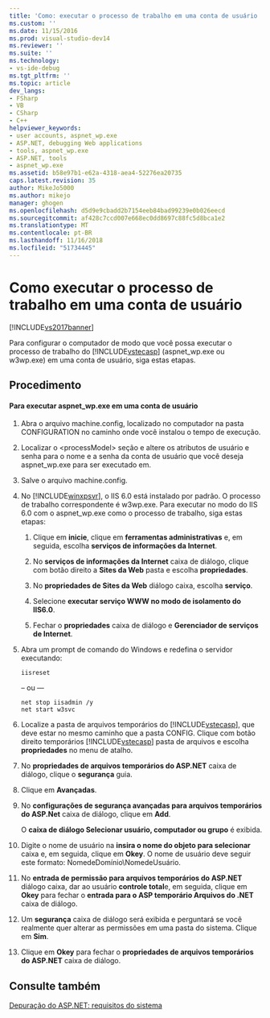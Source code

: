 ```yaml
---
title: 'Como: executar o processo de trabalho em uma conta de usuário | Microsoft Docs'
ms.custom: ''
ms.date: 11/15/2016
ms.prod: visual-studio-dev14
ms.reviewer: ''
ms.suite: ''
ms.technology:
- vs-ide-debug
ms.tgt_pltfrm: ''
ms.topic: article
dev_langs:
- FSharp
- VB
- CSharp
- C++
helpviewer_keywords:
- user accounts, aspnet_wp.exe
- ASP.NET, debugging Web applications
- tools, aspnet_wp.exe
- ASP.NET, tools
- aspnet_wp.exe
ms.assetid: b58e97b1-e62a-4318-aea4-52276ea20735
caps.latest.revision: 35
author: MikeJo5000
ms.author: mikejo
manager: ghogen
ms.openlocfilehash: d5d9e9cbadd2b7154eeb84bad99239e0b026eecd
ms.sourcegitcommit: af428c7ccd007e668ec0dd8697c88fc5d8bca1e2
ms.translationtype: MT
ms.contentlocale: pt-BR
ms.lasthandoff: 11/16/2018
ms.locfileid: "51734445"
---
```

# <a name="how-to-run-the-worker-process-under-a-user-account"></a>Como executar o processo de trabalho em uma conta de usuário
[!INCLUDE[vs2017banner](../includes/vs2017banner.md)]

Para configurar o computador de modo que você possa executar o processo de trabalho do [!INCLUDE[vstecasp](../includes/vstecasp-md.md)] (aspnet_wp.exe ou w3wp.exe) em uma conta de usuário, siga estas etapas.  
  
## <a name="procedure"></a>Procedimento  
  
#### <a name="to-run-aspnetwpexe-under-a-user-account"></a>Para executar aspnet_wp.exe em uma conta de usuário  
  
1.  Abra o arquivo machine.config, localizado no computador na pasta CONFIGURATION no caminho onde você instalou o tempo de execução.  
  
2.  Localizar o &lt;processModel&gt; seção e altere os atributos de usuário e senha para o nome e a senha da conta de usuário que você deseja aspnet_wp.exe para ser executado em.  
  
3.  Salve o arquivo machine.config.  
  
4.  No [!INCLUDE[winxpsvr](../includes/winxpsvr-md.md)], o IIS 6.0 está instalado por padrão. O processo de trabalho correspondente é w3wp.exe. Para executar no modo do IIS 6.0 com o aspnet_wp.exe como o processo de trabalho, siga estas etapas:  
  
    1.  Clique em **inicie**, clique em **ferramentas administrativas** e, em seguida, escolha **serviços de informações da Internet**.  
  
    2.  No **serviços de informações da Internet** caixa de diálogo, clique com botão direito a **Sites da Web** pasta e escolha **propriedades**.  
  
    3.  No **propriedades de Sites da Web** diálogo caixa, escolha **serviço**.  
  
    4.  Selecione **executar serviço WWW no modo de isolamento do IIS6.0**.  
  
    5.  Fechar o **propriedades** caixa de diálogo e **Gerenciador de serviços de Internet**.  
  
5.  Abra um prompt de comando do Windows e redefina o servidor executando:  
  
    ```  
    iisreset  
    ```  
    – ou —  
  
    ```  
    net stop iisadmin /y  
    net start w3svc  
    ```  
  
6.  Localize a pasta de arquivos temporários do [!INCLUDE[vstecasp](../includes/vstecasp-md.md)], que deve estar no mesmo caminho que a pasta CONFIG. Clique com botão direito temporários [!INCLUDE[vstecasp](../includes/vstecasp-md.md)] pasta de arquivos e escolha **propriedades** no menu de atalho.  
  
7.  No **propriedades de arquivos temporários do ASP.NET** caixa de diálogo, clique o **segurança** guia.  
  
8.  Clique em **Avançadas**.  
  
9. No **configurações de segurança avançadas para arquivos temporários do ASP.Net** caixa de diálogo, clique em **Add**.  
  
    O **caixa de diálogo Selecionar usuário, computador ou grupo** é exibida.  
  
10. Digite o nome de usuário na **insira o nome do objeto para selecionar** caixa e, em seguida, clique em **Okey**. O nome de usuário deve seguir este formato: NomedeDomínio\NomedeUsuário.  
  
11. No **entrada de permissão para arquivos temporários do ASP.NET** diálogo caixa, dar ao usuário **controle total**e, em seguida, clique em **Okey** para fechar o **entrada para o ASP temporário Arquivos do .NET** caixa de diálogo.  
  
12. Um **segurança** caixa de diálogo será exibida e perguntará se você realmente quer alterar as permissões em uma pasta do sistema. Clique em **Sim**.  
  
13. Clique em **Okey** para fechar o **propriedades de arquivos temporários do ASP.NET** caixa de diálogo.  
  
## <a name="see-also"></a>Consulte também  
[Depuração do ASP.NET: requisitos do sistema](../debugger/aspnet-debugging-system-requirements.md)  
  




